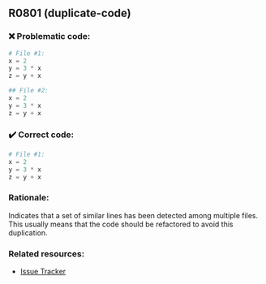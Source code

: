 ## R0801 (duplicate-code)

### :x: Problematic code:

```python
# File #1:
x = 2
y = 3 * x
z = y + x

## File #2:
x = 2
y = 3 * x
z = y + x
```

### :heavy_check_mark: Correct code:

```python
# File #1:
x = 2
y = 3 * x
z = y + x
```

### Rationale:

Indicates that a set of similar lines has been detected among multiple files.
This usually means that the code should be refactored to avoid this
duplication.

### Related resources:

- [Issue Tracker](https://github.com/PyCQA/pylint/issues?q=is%3Aissue+%22duplicate-code%22+OR+%22R0801%22)
